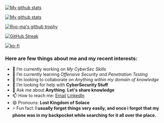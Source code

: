 [![My github stats](https://github-readme-stats.vercel.app/api?username=HeartBeat1608&show_icons=true&theme=nord&include_all_commits=true)](https://github.com/anuraghazra/github-readme-stats)

[![My github stats](https://github-readme-stats.vercel.app/api?username=HeartBeat1608&show_icons=true&theme=nord&include_all_commits=false&hide=stars,prs,issues,contribs&hide_rank=true&hide_title=true)](https://github.com/anuraghazra/github-readme-stats)

[![Ryo-ma's github trophy](https://github-profile-trophy.vercel.app/?username=HeartBeat1608&row=1&theme=nord)](https://github.com/ryo-ma/github-profile-trophy)

[![GitHub Streak](https://github-readme-streak-stats.herokuapp.com?user=HeartBeat1608&theme=nord)](https://git.io/streak-stats) 

[![ko-fi](https://ko-fi.com/img/githubbutton_sm.svg)](https://ko-fi.com/N4N837PBF)

### Here are few things about me and my recent interests:

- 🔭 I’m currently working on *My CyberSec Skills*
- 🌱 I’m currently learning *Offensive Security and Penetration Testing*
- 👯 I’m looking to collaborate on *Anything within my domain of knowledge*
- 🤔 I’m looking for help with **CyberSecurity Stuff**
- 💬 Ask me about **Anything. Let's share knowledge**
- 📫 How to reach me: [Email](mailto:durgeshp1608@gmail.com) [LinkedIn](https://www.linkedin.com/in/durgesh-pandey-347091163/)
- 😄 Pronouns: **Lost Kingdom of Solace**
- ⚡ Fun fact: **I usually forget things very easily, and once i forgot that my phone was in my backpocket while searching for it all over the place.**
